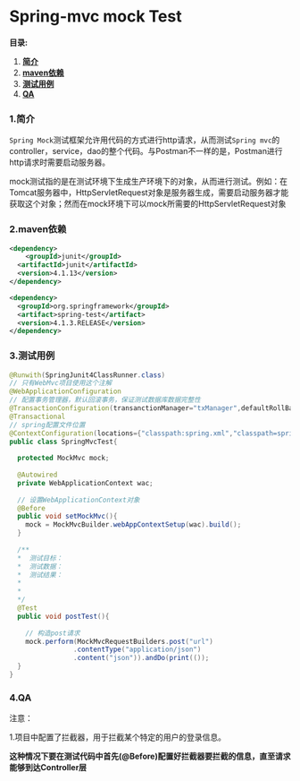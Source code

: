 # Spring-mvc mock Test

**目录:**

1. [**简介**][1]
2. [**maven依赖**][2]
3. [**测试用例**][3]
4. [**QA**][4]



### 1.简介

`Spring Mock`测试框架允许用代码的方式进行http请求，从而测试`Spring mvc`的controller，service，dao的整个代码。与Postman不一样的是，Postman进行http请求时需要启动服务器。

mock测试指的是在测试环境下生成生产环境下的对象，从而进行测试。例如：在Tomcat服务器中，HttpServletRequest对象是服务器生成，需要启动服务器才能获取这个对象；然而在mock环境下可以mock所需要的HttpServletRequest对象



### 2.maven依赖

```xml
<dependency>
	<groupId>junit</groupId>
  <artifactId>junit</artifactId>
  <version>4.1.13</version>
</dependency>

<dependency>
  <groupId>org.springframework</groupId>
  <artifact>spring-test</artifact>
  <version>4.1.3.RELEASE</version>
</dependency>
```



### 3.测试用例

```java
@Runwith(SpringJunit4ClassRunner.class)
// 只有WebMvc项目使用这个注解
@WebApplicationConfiguration
// 配置事务管理器，默认回滚事务，保证测试数据库数据完整性
@TransactionConfiguration(transanctionManager="txManager",defaultRollBack=true)
@Transactional
// spring配置文件位置
@ContextConfiguration(locations={"classpath:spring.xml","classpath=springmvc.xml"})
public class SpringMvcTest{
  
  protected MockMvc mock;
 
  @Autowired
  private WebApplicationContext wac;
  
  // 设置WebApplicationContext对象
  @Before
  public void setMockMvc(){
    mock = MockMvcBuilder.webAppContextSetup(wac).build();
  }
  
  /**
  *  测试目标：
  *  测试数据：
  *  测试结果：
  *
  *
  */
  @Test
  public void postTest(){
    
    // 构造post请求
    mock.perform(MockMvcRequestBuilders.post("url")
                .contentType("application/json")
                .content("json")).andDo(print(());
  }
}
```



### 4.QA

注意：

1.项目中配置了拦截器，用于拦截某个特定的用户的登录信息。

**这种情况下要在测试代码中首先(@Before)配置好拦截器要拦截的信息，直至请求能够到达Controller层**





[1]: #1简介
[2]: #2maven依赖
[3]: #3测试用例
[4]: #4qa